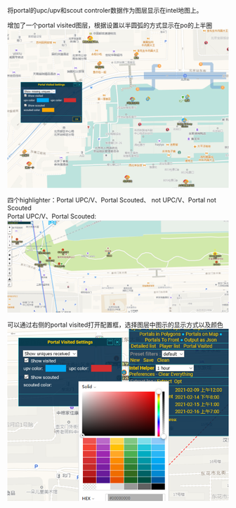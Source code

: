 将portal的upc/upv和scout controler数据作为图层显示在intel地图上。<br>

增加了一个portal visited图层，根据设置以半圆弧的方式显示在po的上半圈
<img src="preview.png"/><br>

四个highlighter：Portal UPC/V、Portal Scouted、 not UPC/V、Portal not Scouted<br>
Portal UPC/V、Portal Scouted:<br>
<img src="highlighter.png"/><br>

可以通过右侧的portal visited打开配置框，选择图层中图示的显示方式以及颜色
<img src="color_customize.png">
